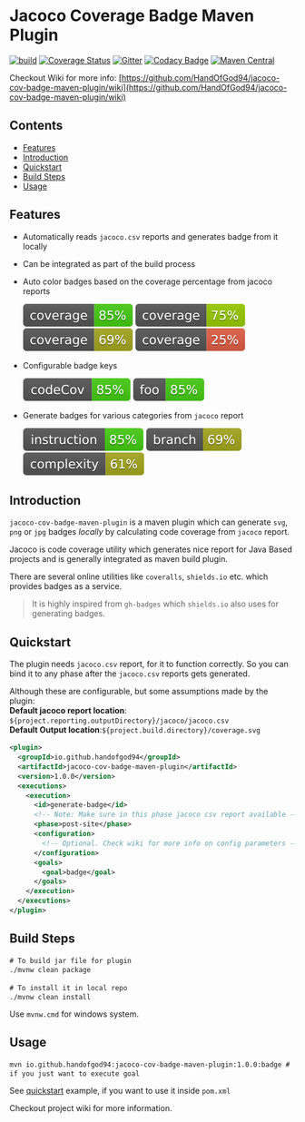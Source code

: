 # Jacoco Coverage Badge Maven Plugin

[![build](https://travis-ci.org/HandOfGod94/jacoco-cov-badge-maven-plugin.svg?branch=master)](https://travis-ci.org/HandOfGod94/jacoco-cov-badge-maven-plugin)
[![Coverage Status](https://coveralls.io/repos/github/HandOfGod94/jacoco-cov-badge-maven-plugin/badge.svg?branch=master)](https://coveralls.io/github/HandOfGod94/jacoco-cov-badge-maven-plugin?branch=master)
[![Gitter](https://badges.gitter.im/gitterHQ/gitter.svg)](https://gitter.im/jacoco-cov-badge-maven-plugin/Lobby?utm_source=badge&utm_medium=badge&utm_campaign=pr-badge) [![Codacy Badge](https://api.codacy.com/project/badge/Grade/f91d4487830e4cc4b6b0184e1b1bd60c)](https://www.codacy.com/app/HandOfGod94/jacoco-cov-badge-maven-plugin?utm_source=github.com&amp;utm_medium=referral&amp;utm_content=HandOfGod94/jacoco-cov-badge-maven-plugin&amp;utm_campaign=Badge_Grade) [![Maven Central](https://img.shields.io/maven-central/v/io.github.handofgod94/jacoco-cov-badge-maven-plugin.svg?label=Maven%20Central)](https://search.maven.org/search?q=g:%22io.github.handofgod94%22%20AND%20a:%22jacoco-cov-badge-maven-plugin%22)

Checkout Wiki for more info:
[https://github.com/HandOfGod94/jacoco-cov-badge-maven-plugin/wiki](https://github.com/HandOfGod94/jacoco-cov-badge-maven-plugin/wiki)

## Contents

  - [Features](#features)
  - [Introduction](#introduction)
  - [Quickstart](#quickstart)
  - [Build Steps](#build-steps)
  - [Usage](#usage)

## Features

* Automatically reads `jacoco.csv` reports and generates badge from it locally
* Can be integrated as part of the build process
* Auto color badges based on the coverage percentage from jacoco reports

	![veryhigh](./docs/resources/veryhigh.svg) ![high](./docs/resources/high.svg)
	![medium](./docs/resources/medium.svg) ![low](./docs/resources/low.svg)

* Configurable badge keys

	![custom1](./docs/resources/custom1.svg) ![custom2](./docs/resources/custom2.svg)

* Generate badges for various categories from `jacoco` report

  ![instruction](./docs/resources/instruction.svg) ![branch](./docs/resources/branch.svg)
  ![complexity](./docs/resources/complexity.svg)


## Introduction

`jacoco-cov-badge-maven-plugin` is a maven plugin which can generate `svg`,
`png` or `jpg` badges *locally* by calculating code coverage from `jacoco` report.

Jacoco is code coverage utility which generates nice report for
Java Based projects and is generally integrated as maven build plugin.

There are several online utilities like `coveralls`, `shields.io` etc. which
provides badges as a service.

> It is highly inspired from `gh-badges` which `shields.io` also uses for
> generating badges.

## Quickstart

The plugin needs `jacoco.csv` report, for it to function correctly.
So you can bind it to any phase after the `jacoco.csv` reports gets generated.

Although these are configurable, but some assumptions made by the plugin:  
**Default jacoco report location**: `${project.reporting.outputDirectory}/jacoco/jacoco.csv`  
**Default Output location**:`${project.build.directory}/coverage.svg`

```xml
<plugin>
  <groupId>io.github.handofgod94</groupId>
  <artifactId>jacoco-cov-badge-maven-plugin</artifactId>
  <version>1.0.0</version>
  <executions>
    <execution>
      <id>generate-badge</id>
      <!-- Note: Make sure in this phase jacoco csv report available -->
      <phase>post-site</phase>
      <configuration>
        <!-- Optional. Check wiki for more info on config parameters -->
      </configuration>
      <goals>
        <goal>badge</goal>
      </goals>
    </execution>
  </executions>
</plugin>
```

## Build Steps
```shell
# To build jar file for plugin
./mvnw clean package

# To install it in local repo
./mvnw clean install
```

Use `mvnw.cmd` for windows system.

## Usage
```shell
mvn io.github.handofgod94:jacoco-cov-badge-maven-plugin:1.0.0:badge # if you just want to execute goal
```

See [quickstart](#quickstart) example, if you want to use it inside `pom.xml`

Checkout project wiki for more information.
